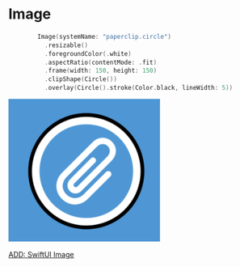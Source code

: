 # Image

```swift
        Image(systemName: "paperclip.circle")
          .resizable()
          .foregroundColor(.white)
          .aspectRatio(contentMode: .fit)
          .frame(width: 150, height: 150)
          .clipShape(Circle())
          .overlay(Circle().stroke(Color.black, lineWidth: 5))
```
<img src="images/1.png" width=300>


[ADD: SwiftUI Image](https://developer.apple.com/documentation/swiftui/image)
